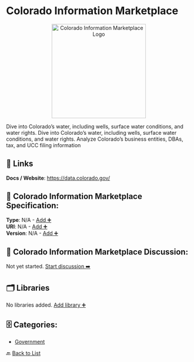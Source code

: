 # Colorado Information Marketplace
<p align="center">
    <img width="256" src="https://raw.githubusercontent.com/apis-list/apis-list/main/apis/colorado-information-marketplace/logo_256x256.png" alt="Colorado Information Marketplace Logo"/>
</p>
Dive into Colorado’s water, including wells, surface water conditions, and water rights. Dive into Colorado’s water, including wells, surface water conditions, and water rights. Analyze Colorado’s business entities, DBAs, tax, and UCC filing information

##  🔗 Links
**Docs / Website**: https://data.colorado.gov/

## 🧬 Colorado Information Marketplace Specification:
**Type**: N/A - [Add ➕](https://github.com/apis-list/apis-list/edit/main/apis.yaml#3968)  
**URI**: N/A - [Add ➕](https://github.com/apis-list/apis-list/edit/main/apis.yaml#3968)  
**Version**: N/A - [Add ➕](https://github.com/apis-list/apis-list/edit/main/apis.yaml#3968)

## 💬 Colorado Information Marketplace Discussion:
Not yet started. [Start discussion ➡️](https://github.com/apis-list/apis-list/discussions/new)

## 🗂️ Libraries

No libraries added. [Add library ➕](https://github.com/apis-list/apis-list/edit/main/apis.yaml#3968)    


## 🗄️ Categories:
- [Government](https://github.com/apis-list/apis-list#government-)

🔙  [Back to List](https://github.com/apis-list/apis-list)

